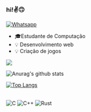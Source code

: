 ### hi!✌️🙃 
[![Whatsapp](https://img.shields.io/badge/WhatsApp-25D366?style=for-the-badge&logo=whatsapp&logoColor=white)](https://wa.me/5517982229566)
- 🎓Estudante de Computação
- 💡 Desenvolvimento web
- 💡 Criação de jogos

![](http://github-profile-summary-cards.vercel.app/api/cards/profile-details?username=nojirilucas&theme=swift)

![Anurag's github stats](https://github-readme-stats.vercel.app/api?username=nojirilucas)

[![Top Langs](https://github-readme-stats.vercel.app/api/top-langs/?username=nojirilucas)](https://github.com/nojirilucasgithub-readme-stats)

<div style="display: inline_block">
  <br/>

  <!-- Coloque o link do WhatsApp aqui dentro da div -->
  

  <img align="center" alt="C" src="https://img.shields.io/badge/C-00599C?style=for-the-badge&logo=c&logoColor=white" />
  <img align="center" alt="C++" src="https://img.shields.io/badge/C%2B%2B-00599C?style=for-the-badge&logo=c%2B%2B&logoColor=white" />
  <img align="center" alt="Rust" src="https://img.shields.io/badge/Rust-000000?style=for-the-badge&logo=rust&logoColor=white" />

</div>
